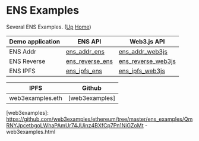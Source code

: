 # ENS Examples

Several ENS Examples. ([Up](..) [Home](..\..))

| Demo application                     | ENS API           | Web3.js API
| ---------                            | -----             | -----------
| ENS Addr                             | [ens_addr_ens]    | [ens_addr_web3js]
| ENS Reverse                          | [ens_reverse_ens] | [ens_reverse_web3js]
| ENS IPFS                             | [ens_ipfs_ens]    | [ens_ipfs_web3js]


| IPFS                  | Github
| -----------           | ------------
| web3examples.eth      | [web3examples]


[ens_addr_ens]:         https://github.com/web3examples/ethereum/tree/master/ens_examples/ens_addr.html
[ens_addr_web3js]:      https://github.com/web3examples/ethereum/tree/master/ens_examples/ens_addr_web3js.html
[ens_reverse_ens]:      https://github.com/web3examples/ethereum/tree/master/ens_examples/ens_reverse_ens.html
[ens_reverse_web3js]:   https://github.com/web3examples/ethereum/tree/master/ens_examples/ens_reverse_web3js.html
[ens_ipfs_ens]:         https://github.com/web3examples/ethereum/tree/master/ens_examples/ens_ipfs_ens.html
[ens_ipfs_web3js]:      https://github.com/web3examples/ethereum/tree/master/ens_examples/ens_ipfs_web3js.html

[web3examples]:         https://github.com/web3examples/ethereum/tree/master/ens_examples/QmRNYJpcetbgoLWhaPAmUr74JUinz4BXfCp7Pn1NiGZoMt - web3examples.html